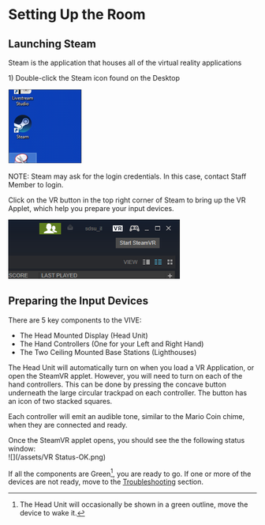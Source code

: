 # Setting Up the Room
## Launching Steam

Steam is the application that houses all of the virtual reality applications

1\) Double-click the Steam icon found on the Desktop

![](/assets/Desktop-Steam.png)

NOTE: Steam may ask for the login credentials. In this case, contact Staff Member to login.



Click on the VR button in the top right corner of Steam to bring up the VR Applet, which help you prepare your input devices.

![](/assets/Steam-VR-Button.png)

## Preparing the Input Devices

There are 5 key components to the VIVE:

* The Head Mounted Display \(Head Unit\)
* The Hand Controllers \(One for your Left and Right Hand\)
* The Two Ceiling Mounted Base Stations \(Lighthouses\)

The Head Unit will automatically turn on when you load a VR Application, or open the SteamVR applet. However, you will need to turn on each of the hand controllers. This can be done by pressing the concave button underneath the large circular trackpad on each controller. The button has an icon of two stacked squares.

Each controller will emit an audible tone, similar to the Mario Coin chime, when they are connected and ready.

Once the SteamVR applet opens, you should see the the following status window:  
![](/assets/VR Status-OK.png)

If all the components are Green[^1], you are ready to go. If one or more of the devices are not ready, move to the [Troubleshooting](/troubleshooting.md) section.

[^1]: The Head Unit will occasionally be shown in a green outline, move the device to wake it.

